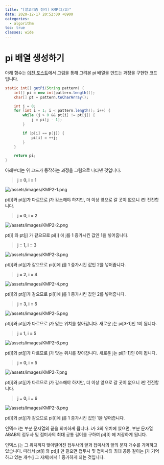 ```yaml
---
title: "[알고리즘 정리] KMP(2/3)"
date: 2020-12-17 20:52:00 +0900
categories:
  - algorithm
toc: true
classes: wide
---
```


# pi 배열 생성하기

아래 함수는 [이전 포스트](https://ddb8036631.github.io/알고리즘/KMP1)에서 그림을 통해 그려본 pi 배열을 만드는 과정을 구현한 코드입니다.

```java
static int[] getPi(String pattern) {
	int[] pi = new int[pattern.length()];
	char[] pt = pattern.toCharArray();

	int j = 0;
	for (int i = 1; i < pattern.length(); i++) {
		while (j > 0 && pt[i] != pt[j]) {
			j = pi[j - 1];
		}

		if (p[i] == p[j]) {
			pi[i] = ++j;
		}
	}

	return pi;
}
```

아래부터는 위 코드가 동작하는 과정을 그림으로 나타낸 것입니다.

> **j = 0, i = 1**

![/assets/images/KMP2-1.png](/assets/images/KMP2-1.png)

pt[i]와 pt[j]가 다르므로 j가 감소해야 하지만, 더 이상 앞으로 갈 곳이 없으니 i만 전진합니다.

> **j = 0, i = 2**

![/assets/images/KMP2-2.png](/assets/images/KMP2-2.png)

pt[i] 와 pt[j] 가 같으므로 pi[i] 에 j를 1 증가시킨 값인 1을 넣어줍니다.

> **j = 1, i = 3**

![/assets/images/KMP2-3.png](/assets/images/KMP2-3.png)

pt[i]와 pt[j]가 같으므로 pi[i]에 j를 1 증가시킨 값인 2를 넣어줍니다.

> **j = 2, i = 4**

![/assets/images/KMP2-4.png](/assets/images/KMP2-4.png)

pt[i]와 pt[j]가 같으므로 pi[i]에 j를 1 증가시킨 값인 2를 넣어줍니다.

> **j = 3, i = 5**

![/assets/images/KMP2-5.png](/assets/images/KMP2-5.png)

pt[i]와 pt[j]가 다르므로 j가 맞는 위치를 찾아갑니다. 새로운 j는 pi[3-1]인 1이 됩니다.

> **j = 1, i = 5**

![/assets/images/KMP2-6.png](/assets/images/KMP2-6.png)

pt[i]와 pt[j]가 다르므로 j가 맞는 위치를 찾아갑니다. 새로운 j는 pi[1-1]인 0이 됩니다.

> **j = 0, i = 5**

![/assets/images/KMP2-7.png](/assets/images/KMP2-7.png)

pt[i]와 pt[j]가 다르므로 j가 감소해야 하지만, 더 이상 앞으로 갈 곳이 없으니 i만 전진합니다.

> **j = 0, i = 6**

![/assets/images/KMP2-8.png](/assets/images/KMP2-8.png)

pt[i]와 pt[j]가 같으므로 pi[i]에 j를 1 증가시킨 값인 1을 넣어줍니다.

인덱스 i는 부분 문자열의 끝을 의미하게 됩니다. i가 3의 위치에 있으면, 부분 문자열 ABAB의 접두사 및 접미사의 최대 공통 길이를 구하여 pi[3] 에 저장하게 됩니다.

인덱스 j는 그 위치까지 맞아떨어진 접두사의 앞과 접미사의 앞의 문자 개수를 기억하고 있습니다. 따라서 pt[i] 와 pt[j] 만 같으면 접두사 및 접미사의 최대 공통 길이는 j가 기억하고 있는 개수(j 그 자체)에서 1 증가하게 되는 것입니다.
